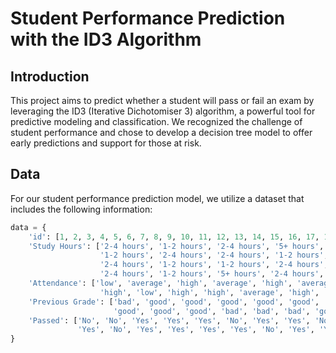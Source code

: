 # Student Performance Prediction with the ID3 Algorithm

## Introduction

This project aims to predict whether a student will pass or fail an exam by leveraging the ID3 (Iterative Dichotomiser 3) algorithm, a powerful tool for predictive modeling and classification. We recognized the challenge of student performance and chose to develop a decision tree model to offer early predictions and support for those at risk.

## Data
For our student performance prediction model, we utilize a dataset that includes the following information:

```python
data = {
    'id': [1, 2, 3, 4, 5, 6, 7, 8, 9, 10, 11, 12, 13, 14, 15, 16, 17, 18, 19, 20],
    'Study Hours': ['2-4 hours', '1-2 hours', '2-4 hours', '5+ hours', '5+ hours',
                    '1-2 hours', '2-4 hours', '2-4 hours', '1-2 hours', '5+ hours',
                    '2-4 hours', '1-2 hours', '1-2 hours', '2-4 hours', '1-2 hours',
                    '2-4 hours', '1-2 hours', '5+ hours', '2-4 hours', '2-4 hours'],
    'Attendance': ['low', 'average', 'high', 'average', 'high', 'average', 'high', 'high', 'average', 'low',
                    'high', 'low', 'high', 'high', 'average', 'high', 'low', 'high', 'high', 'low'],
    'Previous Grade': ['bad', 'good', 'good', 'good', 'good', 'good', 'good', 'bad', 'bad', 'bad',
                       'good', 'good', 'good', 'bad', 'bad', 'bad', 'good', 'good', 'bad', 'bad'],
    'Passed': ['No', 'No', 'Yes', 'Yes', 'Yes', 'No', 'Yes', 'Yes', 'No', 'Yes',
               'Yes', 'No', 'Yes', 'Yes', 'Yes', 'Yes', 'No', 'Yes', 'Yes', 'Yes']
} 
```



